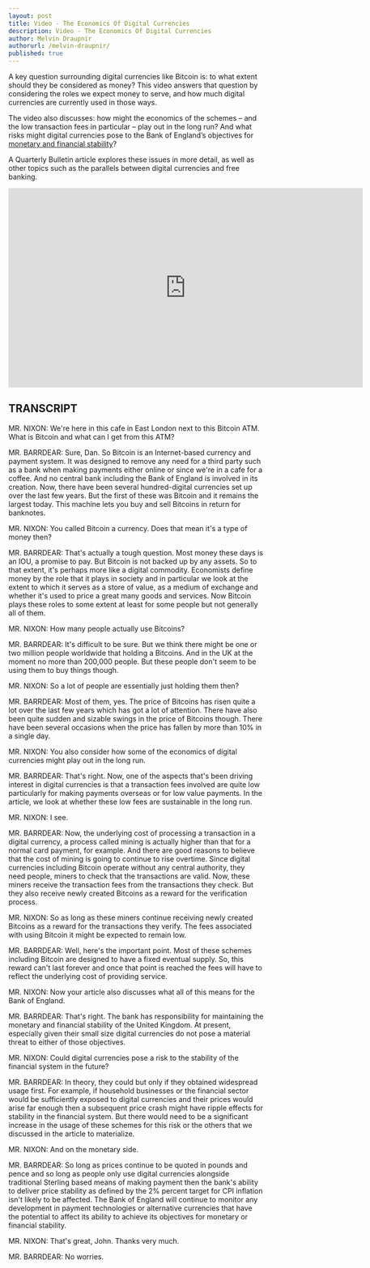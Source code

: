 ```yaml
---
layout: post
title: Video - The Economics Of Digital Currencies
description: Video - The Economics Of Digital Currencies
author: Melvin Draupnir
authorurl: /melvin-draupnir/
published: true
---
```


<p>A key question surrounding digital currencies like Bitcoin is: to what extent should they be considered as money? This video answers that question by considering the roles we expect money to serve, and how much digital currencies are currently used in those ways.</p>

<p>The video also discusses: how might the economics of the schemes – and the low transaction fees in particular – play out in the long run? And what risks might digital currencies pose to the Bank of England’s objectives for <a href="/bitcoin-learn-foreign-exchange-market/">monetary and financial stability</a>?</p>

<p>A Quarterly Bulletin article explores these issues in more detail, as well as other topics such as the parallels between digital currencies and free banking.</p>

<center><iframe width="700" height="394" src="https://www.youtube.com/embed/rGNNiTaC2xs?list=FLqnDHJBl3xGTosMjyXc4-0A" frameborder="0" allowfullscreen></iframe></center>

<h2>TRANSCRIPT</h2>
<p>MR. NIXON:	We're here in this cafe in East London next to this Bitcoin ATM.  What is Bitcoin and what can I get from this ATM?
<p>MR. BARRDEAR:	Sure, Dan.  So Bitcoin is an Internet-based currency and payment system.  It was designed to remove any need for a third party such as a bank when making payments either online or since we're in a cafe for a coffee.  And no central bank including the Bank of England is involved in its creation.  Now, there have been several hundred-digital currencies set up over the last few years.  But the first of these was Bitcoin and it remains the largest today.  This machine lets you buy and sell Bitcoins in return for banknotes.
<p>MR. NIXON:	You called Bitcoin a currency.  Does that mean it's a type of money then?
<p>MR. BARRDEAR:	That's actually a tough question.  Most money these days is an IOU, a promise to pay.  But Bitcoin is not backed up by any assets.  So to that extent, it's perhaps more like a digital commodity.  Economists define money by the role that it plays in society and in particular we look at the extent to which it serves as a store of value, as a medium of exchange and whether it's used to price a great many goods and services.  Now Bitcoin plays these roles to some extent at least for some people but not generally all of them.
<p>MR. NIXON:	How many people actually use Bitcoins?
<p>MR. BARRDEAR:	It's difficult to be sure.  But we think there might be one or two million people worldwide that holding a Bitcoins.  And in the UK at the moment no more than 200,000 people.  But these people don't seem to be using them to buy things though.
<p>MR. NIXON:	So a lot of people are essentially just holding them then?
<p>MR. BARRDEAR:	Most of them, yes.  The price of Bitcoins has risen quite a lot over the last few years which has got a lot of attention.  There have also been quite sudden and sizable swings in the price of Bitcoins though.  There have been several occasions when the price has fallen by more than 10% in a single day.
<p>MR. NIXON:	You also consider how some of the economics of digital currencies might play out in the long run.
<p>MR. BARRDEAR:	That's right.  Now, one of the aspects that's been driving interest in digital currencies is that a transaction fees involved are quite low particularly for making payments overseas or for low value payments.  In the article, we look at whether these low fees are sustainable in the long run.
<p>MR. NIXON:	I see.
<p>MR. BARRDEAR:	Now, the underlying cost of processing a transaction in a digital currency, a process called mining is actually higher than that for a normal card payment, for example.  And there are good reasons to believe that the cost of mining is going to continue to rise overtime.  Since digital currencies including Bitcoin operate without any central authority, they need people, miners to check that the transactions are valid.  Now, these miners receive the transaction fees from the transactions they check.  But they also receive newly created Bitcoins as a reward for the verification process.
<p>MR. NIXON:	So as long as these miners continue receiving newly created Bitcoins as a reward for the transactions they verify.  The fees associated with using Bitcoin it might be expected to remain low.
<p>MR. BARRDEAR:	Well, here's the important point.  Most of these schemes including Bitcoin are designed to have a fixed eventual supply.  So, this reward can't last forever and once that point is reached the fees will have to reflect the underlying cost of providing service.
<p>MR. NIXON:	Now your article also discusses what all of this means for the Bank of England.
<p>MR. BARRDEAR:	That's right.  The bank has responsibility for maintaining the monetary and financial stability of the United Kingdom.  At present, especially given their small size digital currencies do not pose a material threat to either of those objectives.
<p>MR. NIXON:	Could digital currencies pose a risk to the stability of the financial system in the future?
<p>MR. BARRDEAR:	In theory, they could but only if they obtained widespread usage first.  For example, if household businesses or the financial sector would be sufficiently exposed to digital currencies and their prices would arise far enough then a subsequent price crash might have ripple effects for stability in the financial system.  But there would need to be a significant increase in the usage of these schemes for this risk or the others that we discussed in the article to materialize.
<p>MR. NIXON:	And on the monetary side.
<p>MR. BARRDEAR:	So long as prices continue to be quoted in pounds and pence and so long as people only use digital currencies alongside traditional Sterling based means of making payment then the bank's ability to deliver price stability as defined by the 2% percent target for CPI inflation isn't likely to be affected.  The Bank of England will continue to monitor any development in payment technologies or alternative currencies that have the potential to affect its ability to achieve its objectives for monetary or financial stability.
<p>MR. NIXON:	That's great, John.  Thanks very much.
<p>MR. BARRDEAR:	No worries.

